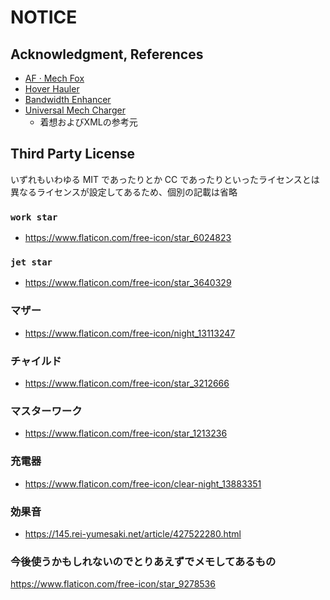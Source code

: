 # NOTICE

## Acknowledgment, References

- [AF · Mech Fox](https://steamcommunity.com/sharedfiles/filedetails/?id=3015998297)
- [Hover Hauler](https://steamcommunity.com/sharedfiles/filedetails/?id=3209529782)
- [Bandwidth Enhancer](https://steamcommunity.com/sharedfiles/filedetails/?id=2888505789)
- [Universal Mech Charger](https://steamcommunity.com/sharedfiles/filedetails/?id=3330287994)
  - 着想およびXMLの参考元

## Third Party License

いずれもいわゆる MIT であったりとか CC であったりといったライセンスとは異なるライセンスが設定してあるため、個別の記載は省略

### `work star`

- <https://www.flaticon.com/free-icon/star_6024823>

### `jet star`

- <https://www.flaticon.com/free-icon/star_3640329>

### マザー

- <https://www.flaticon.com/free-icon/night_13113247>

### チャイルド

- <https://www.flaticon.com/free-icon/star_3212666>

### マスターワーク

- <https://www.flaticon.com/free-icon/star_1213236>

### 充電器

- <https://www.flaticon.com/free-icon/clear-night_13883351>

### 効果音

- <https://145.rei-yumesaki.net/article/427522280.html>

### 今後使うかもしれないのでとりあえずでメモしてあるもの

<https://www.flaticon.com/free-icon/star_9278536>

